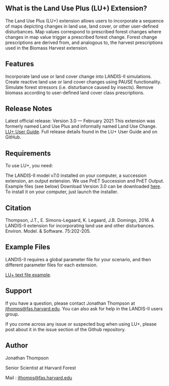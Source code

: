 ## What is the Land Use Plus (LU+) Extension?
The Land Use Plus (LU+) extension allows users to incorporate a sequence of maps depicting changes in land use, land cover, or other user-defined disturbances. Map values correspond to prescribed forest changes where changes in map value trigger a prescribed forest change. Forest change prescriptions are derived from, and analogous to, the harvest prescriptions used in the Biomass Harvest extension.

## Features
 Incorporate land use or land cover change into LANDIS-II simulations.
 Create reactive land use or land cover changes using PAUSE functionality.
 Simulate forest stressors (i.e. disturbance caused by insects).
 Remove biomass according to user-defined land cover class prescriptions.
 
## Release Notes
Latest official release: Version 3.0 — February 2021
This extension was formerly named Land Use Plus and informally named Land Use Change.
[LU+ User Guide](https://github.com/LANDIS-II-Foundation/Extension-Land-Use-Plus/blob/master/docs/Land%20Use%20Plus%20v3.0%20User%20Guide.docx).
Full release details found in the LU+ User Guide and on GitHub.
## Requirements
To use LU+, you need:

The LANDIS-II model v7.0 installed on your computer, a succession extension, an output extension.  We use PnET Succession and PnET Output.
Example files (see below)
Download
Version 3.0 can be downloaded [here](https://github.com/LANDIS-II-Foundation/Extension-Land-Use-Plus/blob/master/deploy/installer/LANDIS-II-V7%20Land%20Use%20Change%203.2-rc2-setup.exe). To install it on your computer, just launch the installer.

## Citation
Thompson, J.T., E. Simons-Legaard, K. Legaard, J.B. Domingo, 2016. A LANDIS-II extension for incorporating land use and other disturbances. Environ. Model. & Software. 75:202-205.

## Example Files
LANDIS-II requires a global parameter file for your scenario, and then different parameter files for each extension.

[LU+ text file example]().

## Support
If you have a question, please contact Jonathan Thompson at jthomps@fas.harvard.edu. You can also ask for help in the LANDIS-II users group.

If you come across any issue or suspected bug when using LU+, please post about it in the issue section of the Github repository.

## Author
Jonathan Thompson

Senior Scientist at Harvard Forest

Mail : jthomps@fas.harvard.edu
